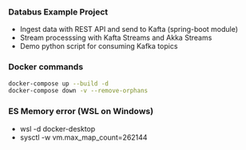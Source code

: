 ### Databus Example Project
- Ingest data with REST API and send to Kafta (spring-boot module)
- Stream processsing with Kafta Streams and Akka Streams
- Demo python script for consuming Kafka topics

### Docker commands
```bash
docker-compose up --build -d
docker-compose down -v --remove-orphans
````

### ES Memory error (WSL on Windows)
- wsl -d docker-desktop
- sysctl -w vm.max_map_count=262144
